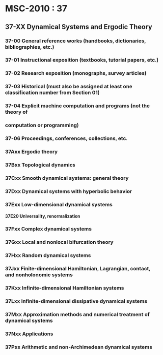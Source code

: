 # MSC-2010 : 37

## 37-XX Dynamical Systems and Ergodic Theory

### 37-00 General reference works (handbooks, dictionaries, bibliographies, etc.)

### 37-01 Instructional exposition (textbooks, tutorial papers, etc.)

### 37-02 Research exposition (monographs, survey articles)

### 37-03 Historical (must also be assigned at least one classification number from Section 01)

### 37-04 Explicit machine computation and programs (not the theory of

### computation or programming)

### 37-06 Proceedings, conferences, collections, etc.

### 37Axx Ergodic theory

### 37Bxx Topological dynamics

### 37Cxx Smooth dynamical systems: general theory

### 37Dxx Dynamical systems with hyperbolic behavior

### 37Exx Low-dimensional dynamical systems

#### 37E20 Universality, renormalization

### 37Fxx Complex dynamical systems

### 37Gxx Local and nonlocal bifurcation theory

### 37Hxx Random dynamical systems

### 37Jxx Finite-dimensional Hamiltonian, Lagrangian, contact, and nonholonomic systems

### 37Kxx Infinite-dimensional Hamiltonian systems

### 37Lxx Infinite-dimensional dissipative dynamical systems

### 37Mxx Approximation methods and numerical treatment of dynamical systems

### 37Nxx Applications

### 37Pxx Arithmetic and non-Archimedean dynamical systems

